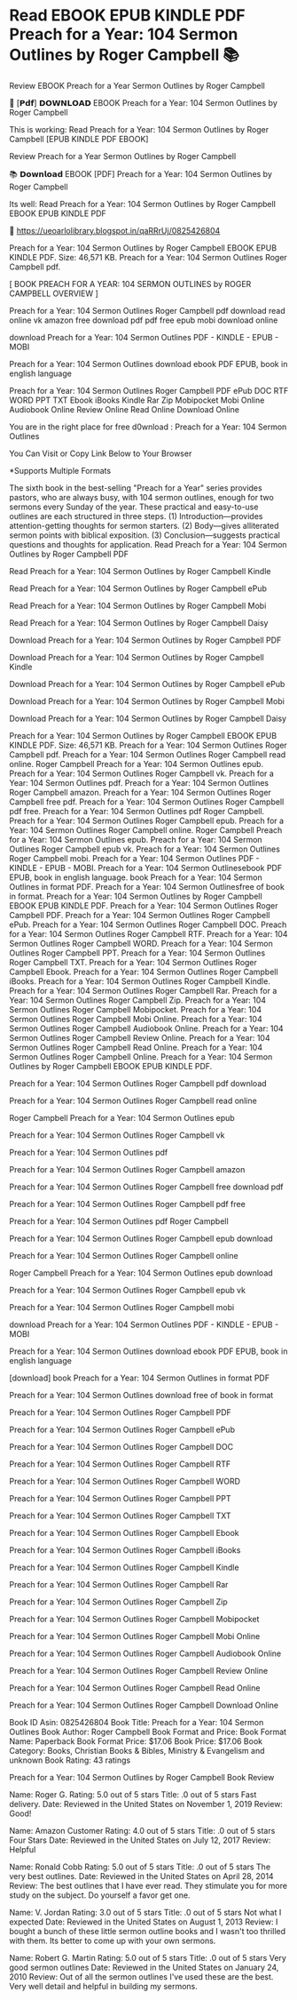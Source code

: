 # Read EBOOK EPUB KINDLE PDF Preach for a Year: 104 Sermon Outlines by Roger Campbell 📚
Review EBOOK Preach for a Year Sermon Outlines by Roger Campbell

📙 [𝗣𝗱𝗳] 𝗗𝗢𝗪𝗡𝗟𝗢𝗔𝗗 EBOOK Preach for a Year: 104 Sermon Outlines by Roger Campbell

This is working: Read Preach for a Year: 104 Sermon Outlines by Roger Campbell [EPUB KINDLE PDF EBOOK]


Review Preach for a Year Sermon Outlines by Roger Campbell

📚 𝗗𝗼𝘄𝗻𝗹𝗼𝗮𝗱 EBOOK [PDF] Preach for a Year: 104 Sermon Outlines by Roger Campbell

Its well: Read Preach for a Year: 104 Sermon Outlines by Roger Campbell EBOOK EPUB KINDLE PDF



📢 https://ueoarlolibrary.blogspot.in/qaRRrUj/0825426804



Preach for a Year: 104 Sermon Outlines by Roger Campbell EBOOK EPUB KINDLE PDF. Size: 46,571 KB. Preach for a Year: 104 Sermon Outlines Roger Campbell pdf.

[ BOOK PREACH FOR A YEAR: 104 SERMON OUTLINES by ROGER CAMPBELL OVERVIEW ]

Preach for a Year: 104 Sermon Outlines Roger Campbell pdf download read online vk amazon free download pdf pdf free epub mobi download online

download Preach for a Year: 104 Sermon Outlines PDF - KINDLE - EPUB - MOBI

Preach for a Year: 104 Sermon Outlines download ebook PDF EPUB, book in english language

Preach for a Year: 104 Sermon Outlines Roger Campbell PDF ePub DOC RTF WORD PPT TXT Ebook iBooks Kindle Rar Zip Mobipocket Mobi Online Audiobook Online Review Online Read Online Download Online

You are in the right place for free d0wnload : Preach for a Year: 104 Sermon Outlines

You Can Visit or Copy Link Below to Your Browser

*Supports Multiple Formats

The sixth book in the best-selling "Preach for a Year" series provides pastors, who are always busy, with 104 sermon outlines, enough for two sermons every Sunday of the year. These practical and easy-to-use outlines are each structured in three steps. (1) Introduction—provides attention-getting thoughts for sermon starters. (2) Body—gives alliterated sermon points with biblical exposition. (3) Conclusion—suggests practical questions and thoughts for application.
Read Preach for a Year: 104 Sermon Outlines by Roger Campbell PDF

Read Preach for a Year: 104 Sermon Outlines by Roger Campbell Kindle

Read Preach for a Year: 104 Sermon Outlines by Roger Campbell ePub

Read Preach for a Year: 104 Sermon Outlines by Roger Campbell Mobi

Read Preach for a Year: 104 Sermon Outlines by Roger Campbell Daisy

Download Preach for a Year: 104 Sermon Outlines by Roger Campbell PDF

Download Preach for a Year: 104 Sermon Outlines by Roger Campbell Kindle

Download Preach for a Year: 104 Sermon Outlines by Roger Campbell ePub

Download Preach for a Year: 104 Sermon Outlines by Roger Campbell Mobi

Download Preach for a Year: 104 Sermon Outlines by Roger Campbell Daisy

Preach for a Year: 104 Sermon Outlines by Roger Campbell EBOOK EPUB KINDLE PDF. Size: 46,571 KB. Preach for a Year: 104 Sermon Outlines Roger Campbell pdf. Preach for a Year: 104 Sermon Outlines Roger Campbell read online. Roger Campbell Preach for a Year: 104 Sermon Outlines epub. Preach for a Year: 104 Sermon Outlines Roger Campbell vk. Preach for a Year: 104 Sermon Outlines pdf. Preach for a Year: 104 Sermon Outlines Roger Campbell amazon. Preach for a Year: 104 Sermon Outlines Roger Campbell free pdf. Preach for a Year: 104 Sermon Outlines Roger Campbell pdf free. Preach for a Year: 104 Sermon Outlines pdf Roger Campbell. Preach for a Year: 104 Sermon Outlines Roger Campbell epub. Preach for a Year: 104 Sermon Outlines Roger Campbell online. Roger Campbell Preach for a Year: 104 Sermon Outlines epub. Preach for a Year: 104 Sermon Outlines Roger Campbell epub vk. Preach for a Year: 104 Sermon Outlines Roger Campbell mobi. Preach for a Year: 104 Sermon Outlines PDF - KINDLE - EPUB - MOBI. Preach for a Year: 104 Sermon Outlinesebook PDF EPUB, book in english language. book Preach for a Year: 104 Sermon Outlines in format PDF. Preach for a Year: 104 Sermon Outlinesfree of book in format. Preach for a Year: 104 Sermon Outlines by Roger Campbell EBOOK EPUB KINDLE PDF. Preach for a Year: 104 Sermon Outlines Roger Campbell PDF. Preach for a Year: 104 Sermon Outlines Roger Campbell ePub. Preach for a Year: 104 Sermon Outlines Roger Campbell DOC. Preach for a Year: 104 Sermon Outlines Roger Campbell RTF. Preach for a Year: 104 Sermon Outlines Roger Campbell WORD. Preach for a Year: 104 Sermon Outlines Roger Campbell PPT. Preach for a Year: 104 Sermon Outlines Roger Campbell TXT. Preach for a Year: 104 Sermon Outlines Roger Campbell Ebook. Preach for a Year: 104 Sermon Outlines Roger Campbell iBooks. Preach for a Year: 104 Sermon Outlines Roger Campbell Kindle. Preach for a Year: 104 Sermon Outlines Roger Campbell Rar. Preach for a Year: 104 Sermon Outlines Roger Campbell Zip. Preach for a Year: 104 Sermon Outlines Roger Campbell Mobipocket. Preach for a Year: 104 Sermon Outlines Roger Campbell Mobi Online. Preach for a Year: 104 Sermon Outlines Roger Campbell Audiobook Online. Preach for a Year: 104 Sermon Outlines Roger Campbell Review Online. Preach for a Year: 104 Sermon Outlines Roger Campbell Read Online. Preach for a Year: 104 Sermon Outlines Roger Campbell Online. Preach for a Year: 104 Sermon Outlines by Roger Campbell EBOOK EPUB KINDLE PDF.

Preach for a Year: 104 Sermon Outlines Roger Campbell pdf download

Preach for a Year: 104 Sermon Outlines Roger Campbell read online

Roger Campbell Preach for a Year: 104 Sermon Outlines epub

Preach for a Year: 104 Sermon Outlines Roger Campbell vk

Preach for a Year: 104 Sermon Outlines pdf

Preach for a Year: 104 Sermon Outlines Roger Campbell amazon

Preach for a Year: 104 Sermon Outlines Roger Campbell free download pdf

Preach for a Year: 104 Sermon Outlines Roger Campbell pdf free

Preach for a Year: 104 Sermon Outlines pdf Roger Campbell

Preach for a Year: 104 Sermon Outlines Roger Campbell epub download

Preach for a Year: 104 Sermon Outlines Roger Campbell online

Roger Campbell Preach for a Year: 104 Sermon Outlines epub download

Preach for a Year: 104 Sermon Outlines Roger Campbell epub vk

Preach for a Year: 104 Sermon Outlines Roger Campbell mobi

download Preach for a Year: 104 Sermon Outlines PDF - KINDLE - EPUB - MOBI

Preach for a Year: 104 Sermon Outlines download ebook PDF EPUB, book in english language

[download] book Preach for a Year: 104 Sermon Outlines in format PDF

Preach for a Year: 104 Sermon Outlines download free of book in format

Preach for a Year: 104 Sermon Outlines Roger Campbell PDF

Preach for a Year: 104 Sermon Outlines Roger Campbell ePub

Preach for a Year: 104 Sermon Outlines Roger Campbell DOC

Preach for a Year: 104 Sermon Outlines Roger Campbell RTF

Preach for a Year: 104 Sermon Outlines Roger Campbell WORD

Preach for a Year: 104 Sermon Outlines Roger Campbell PPT

Preach for a Year: 104 Sermon Outlines Roger Campbell TXT

Preach for a Year: 104 Sermon Outlines Roger Campbell Ebook

Preach for a Year: 104 Sermon Outlines Roger Campbell iBooks

Preach for a Year: 104 Sermon Outlines Roger Campbell Kindle

Preach for a Year: 104 Sermon Outlines Roger Campbell Rar

Preach for a Year: 104 Sermon Outlines Roger Campbell Zip

Preach for a Year: 104 Sermon Outlines Roger Campbell Mobipocket

Preach for a Year: 104 Sermon Outlines Roger Campbell Mobi Online

Preach for a Year: 104 Sermon Outlines Roger Campbell Audiobook Online

Preach for a Year: 104 Sermon Outlines Roger Campbell Review Online

Preach for a Year: 104 Sermon Outlines Roger Campbell Read Online

Preach for a Year: 104 Sermon Outlines Roger Campbell Download Online

Book ID Asin: 0825426804
Book Title: Preach for a Year: 104 Sermon Outlines
Book Author: Roger Campbell
Book Format and Price:
Book Format Name: Paperback
Book Format Price: $17.06
Book Price: $17.06
Book Category: Books, Christian Books & Bibles, Ministry & Evangelism and unknown
Book Rating: 43 ratings

Preach for a Year: 104 Sermon Outlines by Roger Campbell Book Review

Name: Roger G.
Rating: 5.0 out of 5 stars
Title: .0 out of 5 stars Fast delivery.
Date: Reviewed in the United States on November 1, 2019
Review: Good!

Name: Amazon Customer
Rating: 4.0 out of 5 stars
Title: .0 out of 5 stars Four Stars
Date: Reviewed in the United States on July 12, 2017
Review: Helpful

Name: Ronald Cobb
Rating: 5.0 out of 5 stars
Title: .0 out of 5 stars The very best outlines.
Date: Reviewed in the United States on April 28, 2014
Review: The best outlines that I have ever read. They stimulate you for more study on the subject. Do yourself a favor get one.

Name: V. Jordan
Rating: 3.0 out of 5 stars
Title: .0 out of 5 stars Not what I expected
Date: Reviewed in the United States on August 1, 2013
Review: I bought a bunch of these little sermon outline books and I wasn't too thrilled with them. Its better to come up with your own sermons.

Name: Robert G. Martin
Rating: 5.0 out of 5 stars
Title: .0 out of 5 stars Very good sermon outlines
Date: Reviewed in the United States on January 24, 2010
Review: Out of all the sermon outlines I've used these are the best. Very well detail and helpful in building my sermons.
